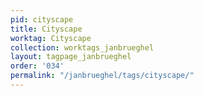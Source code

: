 ```yaml
---
pid: cityscape
title: Cityscape
worktag: Cityscape
collection: worktags_janbrueghel
layout: tagpage_janbrueghel
order: '034'
permalink: "/janbrueghel/tags/cityscape/"
---
```

